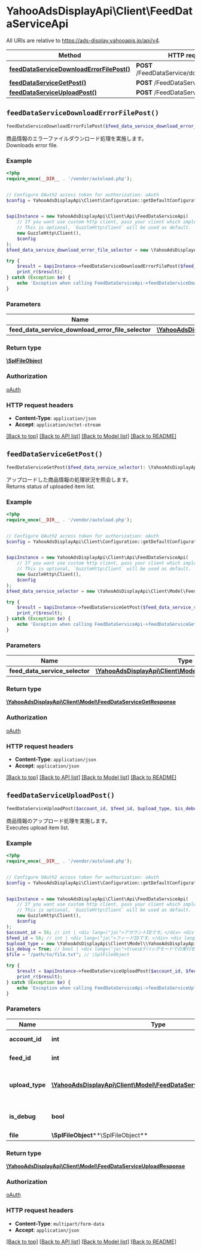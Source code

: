 # YahooAdsDisplayApi\Client\FeedDataServiceApi

All URIs are relative to https://ads-display.yahooapis.jp/api/v4.

Method | HTTP request | Description
------------- | ------------- | -------------
[**feedDataServiceDownloadErrorFilePost()**](FeedDataServiceApi.md#feedDataServiceDownloadErrorFilePost) | **POST** /FeedDataService/downloadErrorFile | 
[**feedDataServiceGetPost()**](FeedDataServiceApi.md#feedDataServiceGetPost) | **POST** /FeedDataService/get | 
[**feedDataServiceUploadPost()**](FeedDataServiceApi.md#feedDataServiceUploadPost) | **POST** /FeedDataService/upload | 


## `feedDataServiceDownloadErrorFilePost()`

```php
feedDataServiceDownloadErrorFilePost($feed_data_service_download_error_file_selector): \SplFileObject
```



<div lang=\"ja\">商品情報のエラーファイルダウンロード処理を実施します。</div> <div lang=\"en\">Downloads error file.</div>

### Example

```php
<?php
require_once(__DIR__ . '/vendor/autoload.php');


// Configure OAuth2 access token for authorization: oAuth
$config = YahooAdsDisplayApi\Client\Configuration::getDefaultConfiguration()->setAccessToken('YOUR_ACCESS_TOKEN');


$apiInstance = new YahooAdsDisplayApi\Client\Api\FeedDataServiceApi(
    // If you want use custom http client, pass your client which implements `GuzzleHttp\ClientInterface`.
    // This is optional, `GuzzleHttp\Client` will be used as default.
    new GuzzleHttp\Client(),
    $config
);
$feed_data_service_download_error_file_selector = new \YahooAdsDisplayApi\Client\Model\FeedDataServiceDownloadErrorFileSelector(); // \YahooAdsDisplayApi\Client\Model\FeedDataServiceDownloadErrorFileSelector

try {
    $result = $apiInstance->feedDataServiceDownloadErrorFilePost($feed_data_service_download_error_file_selector);
    print_r($result);
} catch (Exception $e) {
    echo 'Exception when calling FeedDataServiceApi->feedDataServiceDownloadErrorFilePost: ', $e->getMessage(), PHP_EOL;
}
```

### Parameters

Name | Type | Description  | Notes
------------- | ------------- | ------------- | -------------
 **feed_data_service_download_error_file_selector** | [**\YahooAdsDisplayApi\Client\Model\FeedDataServiceDownloadErrorFileSelector**](../Model/FeedDataServiceDownloadErrorFileSelector.md)|  | [optional]

### Return type

[**\SplFileObject**](../Model/\SplFileObject.md)

### Authorization

[oAuth](../../README.md#oAuth)

### HTTP request headers

- **Content-Type**: `application/json`
- **Accept**: `application/octet-stream`

[[Back to top]](#) [[Back to API list]](../../README.md#endpoints)
[[Back to Model list]](../../README.md#models)
[[Back to README]](../../README.md)

## `feedDataServiceGetPost()`

```php
feedDataServiceGetPost($feed_data_service_selector): \YahooAdsDisplayApi\Client\Model\FeedDataServiceGetResponse
```



<div lang=\"ja\">アップロードした商品情報の処理状況を照会します。</div> <div lang=\"en\">Returns status of uploaded item list.</div>

### Example

```php
<?php
require_once(__DIR__ . '/vendor/autoload.php');


// Configure OAuth2 access token for authorization: oAuth
$config = YahooAdsDisplayApi\Client\Configuration::getDefaultConfiguration()->setAccessToken('YOUR_ACCESS_TOKEN');


$apiInstance = new YahooAdsDisplayApi\Client\Api\FeedDataServiceApi(
    // If you want use custom http client, pass your client which implements `GuzzleHttp\ClientInterface`.
    // This is optional, `GuzzleHttp\Client` will be used as default.
    new GuzzleHttp\Client(),
    $config
);
$feed_data_service_selector = new \YahooAdsDisplayApi\Client\Model\FeedDataServiceSelector(); // \YahooAdsDisplayApi\Client\Model\FeedDataServiceSelector

try {
    $result = $apiInstance->feedDataServiceGetPost($feed_data_service_selector);
    print_r($result);
} catch (Exception $e) {
    echo 'Exception when calling FeedDataServiceApi->feedDataServiceGetPost: ', $e->getMessage(), PHP_EOL;
}
```

### Parameters

Name | Type | Description  | Notes
------------- | ------------- | ------------- | -------------
 **feed_data_service_selector** | [**\YahooAdsDisplayApi\Client\Model\FeedDataServiceSelector**](../Model/FeedDataServiceSelector.md)|  | [optional]

### Return type

[**\YahooAdsDisplayApi\Client\Model\FeedDataServiceGetResponse**](../Model/FeedDataServiceGetResponse.md)

### Authorization

[oAuth](../../README.md#oAuth)

### HTTP request headers

- **Content-Type**: `application/json`
- **Accept**: `application/json`

[[Back to top]](#) [[Back to API list]](../../README.md#endpoints)
[[Back to Model list]](../../README.md#models)
[[Back to README]](../../README.md)

## `feedDataServiceUploadPost()`

```php
feedDataServiceUploadPost($account_id, $feed_id, $upload_type, $is_debug, $file): \YahooAdsDisplayApi\Client\Model\FeedDataServiceUploadResponse
```



<div lang=\"ja\">商品情報のアップロード処理を実施します。</div> <div lang=\"en\">Executes upload item list.</div>

### Example

```php
<?php
require_once(__DIR__ . '/vendor/autoload.php');


// Configure OAuth2 access token for authorization: oAuth
$config = YahooAdsDisplayApi\Client\Configuration::getDefaultConfiguration()->setAccessToken('YOUR_ACCESS_TOKEN');


$apiInstance = new YahooAdsDisplayApi\Client\Api\FeedDataServiceApi(
    // If you want use custom http client, pass your client which implements `GuzzleHttp\ClientInterface`.
    // This is optional, `GuzzleHttp\Client` will be used as default.
    new GuzzleHttp\Client(),
    $config
);
$account_id = 56; // int | <div lang=\"ja\">アカウントIDです。</div> <div lang=\"en\">Account ID.</div>
$feed_id = 56; // int | <div lang=\"ja\">フィードIDです。</div> <div lang=\"en\">Feed ID.</div>
$upload_type = new \YahooAdsDisplayApi\Client\Model\\YahooAdsDisplayApi\Client\Model\FeedDataServiceItemListUploadType(); // \YahooAdsDisplayApi\Client\Model\FeedDataServiceItemListUploadType | <div lang=\"ja\">商品リストファイルアップロード時の取り込み種別です。</div> <div lang=\"en\">FeedDataServiceItemListUploadType object displays upload type of item list.</div>
$is_debug = True; // bool | <div lang=\"ja\">trueはデバッグモードでの実行を意味します。</div> <div lang=\"en\">true means to run in debug mode.</div>
$file = "/path/to/file.txt"; // \SplFileObject

try {
    $result = $apiInstance->feedDataServiceUploadPost($account_id, $feed_id, $upload_type, $is_debug, $file);
    print_r($result);
} catch (Exception $e) {
    echo 'Exception when calling FeedDataServiceApi->feedDataServiceUploadPost: ', $e->getMessage(), PHP_EOL;
}
```

### Parameters

Name | Type | Description  | Notes
------------- | ------------- | ------------- | -------------
 **account_id** | **int**| &lt;div lang&#x3D;\&quot;ja\&quot;&gt;アカウントIDです。&lt;/div&gt; &lt;div lang&#x3D;\&quot;en\&quot;&gt;Account ID.&lt;/div&gt; |
 **feed_id** | **int**| &lt;div lang&#x3D;\&quot;ja\&quot;&gt;フィードIDです。&lt;/div&gt; &lt;div lang&#x3D;\&quot;en\&quot;&gt;Feed ID.&lt;/div&gt; |
 **upload_type** | [**\YahooAdsDisplayApi\Client\Model\FeedDataServiceItemListUploadType**](../Model/.md)| &lt;div lang&#x3D;\&quot;ja\&quot;&gt;商品リストファイルアップロード時の取り込み種別です。&lt;/div&gt; &lt;div lang&#x3D;\&quot;en\&quot;&gt;FeedDataServiceItemListUploadType object displays upload type of item list.&lt;/div&gt; |
 **is_debug** | **bool**| &lt;div lang&#x3D;\&quot;ja\&quot;&gt;trueはデバッグモードでの実行を意味します。&lt;/div&gt; &lt;div lang&#x3D;\&quot;en\&quot;&gt;true means to run in debug mode.&lt;/div&gt; |
 **file** | **\SplFileObject****\SplFileObject**|  | [optional]

### Return type

[**\YahooAdsDisplayApi\Client\Model\FeedDataServiceUploadResponse**](../Model/FeedDataServiceUploadResponse.md)

### Authorization

[oAuth](../../README.md#oAuth)

### HTTP request headers

- **Content-Type**: `multipart/form-data`
- **Accept**: `application/json`

[[Back to top]](#) [[Back to API list]](../../README.md#endpoints)
[[Back to Model list]](../../README.md#models)
[[Back to README]](../../README.md)
